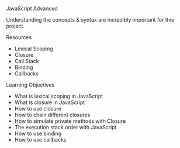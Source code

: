 JavaScript Advanced

Understanding the concepts & syntax are incredibly important for this project.

Resources
<ul>
  <li>Lexical Scoping</li>
  <li>Closure</li>
  <li>Call Stack</li>
  <li>Binding</li>
  <li>Callbacks</li>
</ul>

Learning Objectives
<ul>
  <li>What is lexical scoping in JavaScript</li>
  <li>What is closure in JavaScript</li>
  <li>How to use closure</li>
  <li>How to chain different closures</li>
  <li>How to simulate private methods with Closure</li>
  <li>The execution stack order with JavaScript</li>
  <li>How to use binding</li>
  <li>How to use callbacks</li>
</ul>
